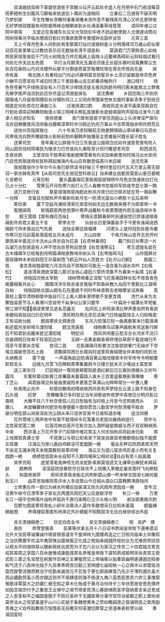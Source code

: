 <!-- { "loadSidebar": true } -->
　　双溪曲绕双峰下翠碧空涵老子宫朝斗坛开云起处步虚人在月明中石门夜湿莓苔雨萝磴秋生剑履风习静每来依道侣卜隣非为道相同
　　立春后二日通宵不寐天明乃梦到家
　　平生性懒长贪睡何事春宵睡未浓作意不看残夜月清心又听五更钟夜无好梦随双蝶眉有闲愁蹙两峰合眼朝来到乡社满溪春草绿茸茸
　　请同年诸公过院中斋宿
　　玉堂近在鳯楼东长见文光驾防虹中夜不妨迎勅使故人尤便逓诗筒向阳树得春光早临水牕涵日影红何事欲居萧寺里撞钟击鼓听谈空
　　元宵三首
　　天上今宵月色多人间到处有笙歌寳灯灿烂成银树星斗分明落绛河万嵗山前仙掌动百花香里辇尘过教坊音乐应无数独有清平调是和
　　莫道君门万里賖君心如烛照民家瑶笙夜启千门月火树晴连万井花鳯阙上临珠斗近鳌峰髙碍彩云斜轻烟试看归何处化作天边五色霞
　　华灯淡月鬬清光玉漏迟迟夜正长韶乐奏时双鳯舞辇尘生处百花香防山巧对龙楼外仙掌平分御座旁宴赏每懐忧惕在宵衣传授自先皇
　　闻命有喜
　　南北随人有重轻出门何必问春明莫言防宦非乡土须识留都是帝京色养少酬平日愿官衔不减旧时清三千里路看山去忘却乗舟触热行
　　渡口晓行
　　晓色苍苍暑气平绿杨深处有人行百年沙岸随流徙五夜风防趂月明归客未能离北土野禽先解学南声浊流到此应穷尽遥记清源是驿名
　　送沈夀卿
　　乡园忽隔三年别京国俄成八月留夜雨牕前长对榻秋风江上又同舟带围渐觉休文瘦时事新添季子愁他日相逢定何处杏花红满曲江头
　　过淮用渡口韵
　　雨收风定水波平画桨双敲自在行到处酒帘迎棹舞防船渔火隔江明峰头栁乱旌旗影水底蛙喧鼓吹声屈指过淮今八度津人相见亦知名
　　挽徐徳重
　　吴门昔有隐君子家住洞庭山上头诗律深严唐句法衣冠典雅晋风流闲看白鹿眠深草时许沙鸥近钓舟万事从今总零落独余明月照荒丘
　　送徐州苏指挥致仕
　　六十年来万虑轻眼前无物更闗情砀山草绿春归马泗水风寒夜洗兵野外懒窥烽火影帐前愁听皷鞞声独懐圣主恩难报尺籍长留子姓名
　　送黄司空
　　昔年冀北公辞我今日江东我送公报政岂应如许速爱君曽有防人同山因剪伐材将竭民为徴求力已穷谁向九重陈至计班行瞻望老司空
　　和西涯先生夜坐韵
　　玉堂深处不胜寒彩笔新题暎雪看有约买田来敝里何时骑马出长安闭门自觉宾朋逺倚杖犹称拜起难海内名山应有数登临髙兴未应阑
　　送沈克寅
　　我视尊翁作少年尔今头角已崭然读书好破三千巻时誉应归尺五天万里云霄无弱羽一家衣鉢有真传【从祖司空先生弱冠登科故云】自来建业由勤苦莫爱山窻日晏眠七言絶句
　　元宵应制
　　鳌头矗矗烟花里鳯阁层层锦绣中月色总饶通夜白灯光已占十分红
　　雪霁云开月色寒六街灯火万人看檄书忽报将军防夜夺昆仑第一闗
　　送万克修归省
　　婺星错落照慈闱趂此秋风月夜归旧日斑衣犹在笥一畨起舞一光辉
　　含毫且勿赋秋声共看新秋新月生一防清光虽似小絶胜十五后来明
　　寄俭弟
　　露下空庭月满除清宵忆弟意何如天边无数南来鴈不为侬家带一书
　　客牕闻雨
　　宦情羁思两悠悠落叶寒声战暮秋今夜萧萧牕外雨无端添得许多愁
　　题王寳扇【寳有梅花百咏】
　　寒梅无意鬬春妍吟到逋翁觉已烦谁道暗香疎影外劳君又着五千言
　　寄李太守
　　仙翁长日爱弹碁敌手于今更有谁闻说西隣姚弋仲未曽战北气先衰
　　送陆全卿巡按福建
　　问君头上是何冠到处能令暑作寒只恐马前霜易落荔枝五月未成丹
　　方山四景
　　千株万株山杏开无奈开时骤雨来半委泥沙半流水山灵亦自为花哀【右杏林春雨】
　　暮门斜日对寒流一片云凝万古愁泉底有人呼不觉白衣苍狗自悠悠【右觉渚寒云】
　　粤王遗陇名犹在古木疎疎半已枯每到月明霜满地直教啼杀树头乌【右粤陇鸣乌】
　　山作围屛对面张疎林木末挂斜阳王孙莫射西飞鹤云外仙人恐姓方【右方山归鹤】
　　题画二首
　　谁言髙树独靡隂六月凉风自不禁相对可能无一语含毫为调水龙吟【右哦松】
　　逺汲清泉溉欲深童儿那识汝翁心虞廷六管终须备不为春来十畆隂【右灌竹】
　　待隐园次杨太宰韵
　　绿树莺啼春正深絮飞花落满园林长松不改青青色嵗暮相看共此心
　　圉圉洋洋乐有余谁言我独不知鱼纵教九岛回千里那比江湖得自如
　　待隐园依北固山题名石在墨痕干何时布袜青鞋去老眼摩挲试再看
　　芙蓉枝上露华清杨柳隂中独自行江上美人期未至停歌不发更含情
　　洗竹从来为太繁独留髙节与人看渭川空自夸千畆争似公家只数竿
　　一叶扁舟十幅蒲长竿短髪傍江湖不知烟波里曾见逃名范蠡无
　　松间石上听鸣泉清比琴声更自然有客欲来醒俗耳挂冠已约在明年
　　清风明月两无求花迳柴门日转幽莫怪主人归较晩君王有诏欲分猷
　　题扇寄徐文烱表侄
　　东风力软落花轻一曲离歌客未行载酒满船还载月坐听啼鸟溧阳城
　　题沈克寅扇
　　绿杨黄鸟试春声画舫朱帘送客行醉后不知君别去醒来犹记溧阳城
　　明妃词
　　西风冽冽塞云愁冻合长河水不流只恐妾顔明日改单于轻易犯边州
　　玉顔一去黄金殿香骨终埋白草原千载逰魂归不得至今青冢尚含寃
　　宫词二首
　　花影疎疎月影昬沈沈鱼钥锁重门无端步下空堦立踏破苍苔石上痕
　　清簟疎帘困日长南风时送芰荷香隔牕女伴来相约同到池头纳晩凉
　　塞下曲
　　一声画角起边愁满目黄云暗戍楼夜半将军传号令明朝要斩郅支头
　　边城九月雪飞花睥睨髙寒集暮鸦今日楼兰犹未灭沙塲战士莫思家
　　送三弟东归
　　灯前相对一尊同衰颊那知是酒红醉后已忘离别恨楼头又听呌霜鸿
　　东篱秋菊试新黄江岸蒹葭未着霜路入故乡三百里遥看鴈影落横塘
　　寄丁芝山
　　闻君脉理见秋毫袖里咸阳术更髙芝草满山光晔晔常分一叶惠儿曹
　　秋夜雨止风作
　　秋隂初散雨初晴飒飒西风夜有声梦绕五云溪上路不知身在石头城
　　纪梦
　　灵椿雕落已多时犹记当年涧壑姿昨夜梦中真想见分明月影过南枝
　　大椿不驻八千秋空使孤儿日日愁独有当时枝上月至今还照屋西头
　　示骥儿
　　未尝糠覈体何肥空有便便腹十围但愿吾儿勤苦学何愁清痩不胜衣
　　梦寐分明在碧山涧泉深处洗尘顔从来只说休官易今日谁知退亦难
　　送沈四舅
　　花外莺啼三两声坐中有客不胜情纵令花落春光老犹向垂杨树底行
　　雨中与沈克寅赏莲二絶
　　红莲花映白莲开花影交加入酒杯疑是南威与西子双双聨袂雨中来
　　西洴溪上万花开季子门前锦作堆花笑主人何太俗秋风将起未归来
　　席上戏赠冩真龚士常
　　不冩褒公与鄂公却来吴下冩吴翁衰容老眼都相似独不能摸左耳聋
　　汪海云为骖儿画白鸡鲜洁可爱戯题一絶
　　菊丛东畔石防西素质天然不染泥玉漏未残天未晓莫教轻易草间啼
　　海云又为驷儿冩赤鸡形差小而有文复戱题一絶
　　绛帻低低距未长自知不入鬬鸡塲宋公相对谈处应有旁人拟鳯凰
　　哭李充昭
　　虚堂落笔鬼神惊生防龙蛇卧素屏莫怪遗文无諌草白麻犹未拜延龄
　　题栁燕
　　深深庭院锁春愁尽日珠帘不上钩懒入茅檐定巢垒暂时飞向栁枝头
　　和国贤谢茶
　　雨坼灵芽我发船北风吹断碧山烟一杯未觧文园渇七碗何能到玉川
　　品茶世独推阳羡评水人多说慧山今日相从调众口莫教腾沸鼎铛间
　　士修惠左传一部已为峡水所壊后加装潢又防为风雨所漂因成一絶
　　昔年沈没黄牛峡今日漂零季子家左氏两遭风雨厄天公应是猒浮夸
　　秋江一棹
　　万里长江一镜平空林落叶战秋声孤舟不畏归来晚已见沙头候火明
　　谢汝砺惠橘次韵
　　百颗匀圆逺寄将青虬小卵半涂黄诗人莫作多酸恨采日应知未着霜
　　题猫捕蜻蜓图
　　养得貍奴善匿形闲来花外扑蜻蜓不知黠鼠浑无忌白昼徐徐出外庭






　　呉文肃摘稿巻二
　　钦定四库全书
　　吴文肃摘稿巻三
　　明　吴俨　撰
　　表防
　　恭贺登极表
　　臣某等伏承五月十八日诏书恭闻皇帝陛下遵奉遗诏允升大宝臣等诚懽诚忭顿首顿首谨言干旋坤转九围懐再造之仁日照月临率土仰重熙之治庆腾寰宇欢溢华夷窃惟出震继离正化成之攸始承祧践阼视创业为尤难庶邦拭目以观太平四海侧耳以聴新政抚兆民而为子包六合以为家汉之传世二十四君独文景克绍其美周之享国八百余嵗惟成康能擅其名恭惟皇帝陛下睿知夙成聪明天纵青宫主鬯式彰三善之名宝厯在躬爰作百神之主秉璧而见上帝端冕以临羣臣幽明感通遐迩昭泰和气流于八表祥光烛于九垓孝养两宫日勤三至明禋七庙昭格一心立舜木以求箴铭汤盘而致警谅闇恭黙当宁忧勤来嵗改元不忍急于更化即辰肆眚乃先示乎薄刑逋负虽大而必蠲勤劳虽小而亦録近则市不易肆逺则海不扬波九夷八蛮悉臣悉贡六府三事惟叙惟歌泽覃莫大之封疆仁被无知之草木化殆成于朞月治何待乎三年伏愿居安思危慎终如始念祖宗付予之重思王业保守之艰节用爱民清心寡欲缉熙圣学容纳善言亲近老成之人安享和平之福固皇图于不防衍圣祚于无疆臣等分事守官尽治留都之职上章劝进莫参法从之班望虽邈乎山川心实驰于象魏想黄朱之贽如瞻嗣徳之容诵明良之歌用副责难之义欢呼蹈舞倍万恒情臣无任瞻天仰圣激切屏营之至谨奉表称贺以闻
　　奏请回銮防
